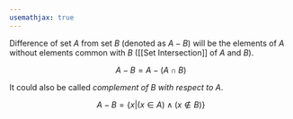 ```yaml
---
usemathjax: true
---
```


Difference of set $A$ from set $B$ (denoted as $A - B$) will be the elements of $A$ without elements common with $B$ ([[Set Intersection]] of $A$ and $B$).

$$A-B = A -(A \cap B)$$

It could also be called *complement of B with respect to A*.

$$A-B = \{x | (x \in A) \wedge (x \notin B)\}$$
